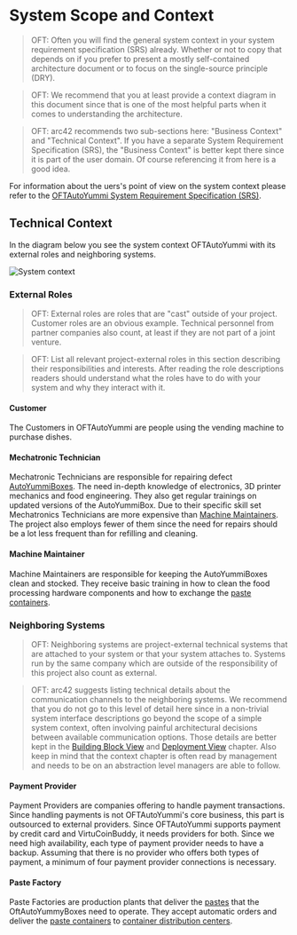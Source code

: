 <!--
  #%L
  OpenFastTrace
  %%
  Copyright (C) 2018 itsallcode.org
  %%
  This document is based on https://arc42.org by Dr. G. Starke & Dr. P. Hruschka
  with modifications and additions from itsallcode.org, licensed under CC-BY-SA 4.0
  #L%
  -->
# System Scope and Context

> OFT: Often you will find the general system context in your system requirement specification (SRS) already. Whether or not to copy that depends on if you prefer to present a mostly self-contained architecture document or to focus on the single-source principle (DRY).

> OFT: We recommend that you at least provide a context diagram in this document since that is one of the most helpful parts when it comes to understanding the architecture.

> OFT: arc42 recommends two sub-sections here: "Business Context" and "Technical Context". If you have a separate System Requirement Specification (SRS), the "Business Context" is better kept there since it is part of the user domain. Of course referencing it from here is a good idea.

For information about the uers's point of view on the system context please refer to the [OFTAutoYummi System Requirement Specification (SRS)](bibliography.md#SRS).

## Technical Context

In the diagram below you see the system context OFTAutoYummi with its external roles and neighboring systems.

![System context](uml/component/comp_context.svg)

### External Roles

> OFT: External roles are roles that are "cast" outside of your project. Customer roles are an obvious example. Technical personnel from partner companies also count, at least if they are not part of a joint venture.

> OFT: List all relevant project-external roles in this section describing their responsibilities and interests. After reading the role descriptions readers should understand what the roles have to do with your system and why they interact with it.

#### Customer

The Customers in OFTAutoYummi are people using the vending machine to purchase dishes.

#### Mechatronic Technician

Mechatronic Technicians are responsible for repairing defect [AutoYummiBoxes](glossary.md#autoyummibox). The need in-depth knowledge of electronics, 3D printer mechanics and food engineering. They also get regular trainings on updated versions of the AutoYummiBox. Due to their specific skill set Mechatronics Technicians are more expensive than [Machine Maintainers](#machine-maintainer). The project also employs fewer of them since the need for repairs should be a lot less frequent than for refilling and cleaning.

#### Machine Maintainer

Machine Maintainers are responsible for keeping the AutoYummiBoxes clean and stocked. They receive basic training in how to clean the food processing hardware components and how to exchange the [paste containers](glossary.md#paste-container).

### Neighboring Systems

> OFT: Neighboring systems are project-external technical systems that are attached to your system or that your system attaches to. Systems run by the same company which are outside of the responsibility of this project also count as external.

> OFT: arc42 suggests listing technical details about the communication channels to the neighboring systems. We recommend that you do not go to this level of detail here since in a non-trivial system interface descriptions go beyond the scope of a simple system context, often involving painful architectural decisions between available communication options. Those details are better kept in the [Building Block View](building_blocks.md) and [Deployment View](deployment.md) chapter. Also keep in mind that the context chapter is often read by management and needs to be on an abstraction level managers are able to follow.

#### Payment Provider

Payment Providers are companies offering to handle payment transactions. Since handling payments is not OFTAutoYummi's core business, this part is outsourced to external providers. Since OFTAutoYummi supports payment by credit card and VirtuCoinBuddy, it needs providers for both. Since we need high availability, each type of payment provider needs to have a backup. Assuming that there is no provider who offers both types of payment, a minimum of four payment provider connections is necessary.

#### Paste Factory

Paste Factories are production plants that deliver the [pastes](glossary.md#paste) that the OftAutoYummyBoxes need to operate. They accept automatic orders and deliver the [paste containers](glossary.md#paste-container) to [container distribution centers](glossary.md#container-distribution-center).
